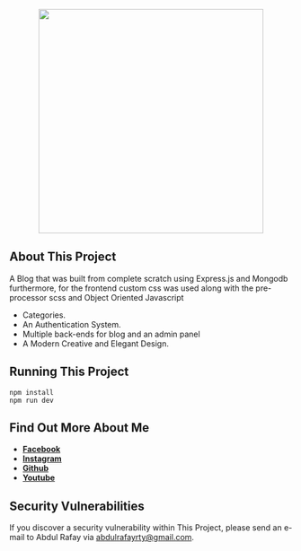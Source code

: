 <p align="center"><a href="https://express.com" target="_blank"><img src="https://camo.githubusercontent.com/0566752248b4b31b2c4bdc583404e41066bd0b6726f310b73e1140deefcc31ac/68747470733a2f2f692e636c6f756475702e636f6d2f7a6659366c4c376546612d3330303078333030302e706e67" width="400"></a></p>



## About This Project

A Blog that was built from complete scratch using Express.js and Mongodb furthermore, for the frontend custom css was used along with the pre-processor scss and Object Oriented Javascript
- Categories.
- An Authentication System.
- Multiple back-ends for blog and an admin panel
- A Modern Creative and Elegant Design.

## Running This Project

```
npm install
npm run dev

```

## Find Out More About Me

- **[Facebook](https://facebook.com/rafayrty)**
- **[Instagram](https://instagram.com/rafay_developer)**
- **[Github](https://github.com/rafayrty)**
- **[Youtube](https://www.youtube.com/channel/UCMIJqDasO3z_r98bjO726pQ)**


## Security Vulnerabilities

If you discover a security vulnerability within This Project, please send an e-mail to Abdul Rafay via [abdulrafayrty@gmail.com](mailto:abdulrafayrty@gmail.com).


